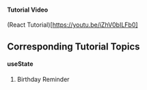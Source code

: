 #### Tutorial Video

(React Tutorial)[https://youtu.be/iZhV0bILFb0]

## Corresponding Tutorial Topics

#### useState

1. Birthday Reminder



